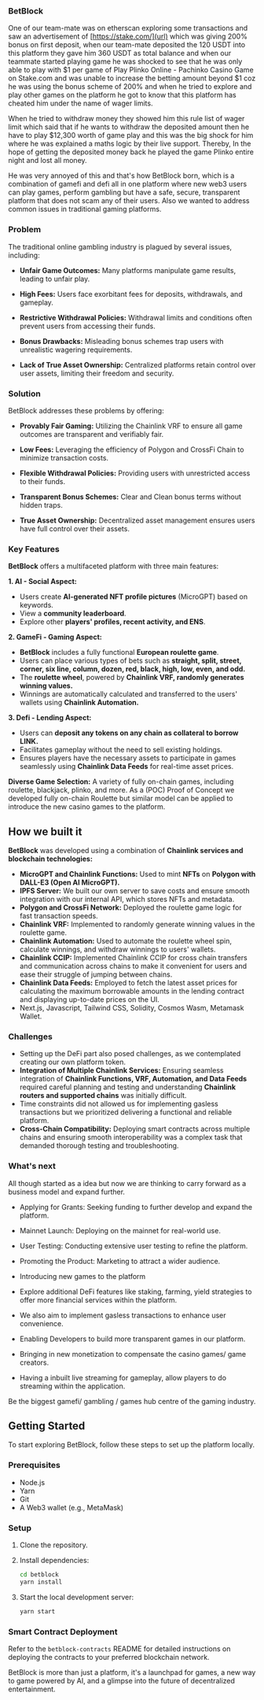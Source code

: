 ### BetBlock

One of our team-mate was on etherscan exploring some transactions and saw an advertisement of [https://stake.com/](url) which was giving 200% bonus on first deposit, when our team-mate deposited the 120 USDT into this platform they gave him 360 USDT as total balance and when our teammate started playing game he was shocked to see that he was only able to play with $1 per game of Play Plinko Online - Pachinko Casino Game on Stake.com and was unable to increase the betting amount beyond $1 coz he was using the bonus scheme of 200% and when he tried to explore and play other games on the platform he got to know that this platform has cheated him under the name of wager limits.

When he tried to withdraw money they showed him this rule list of wager limit which said that if he wants to withdraw the deposited amount then he have to play $12,300 worth of game play and this was the big shock for him where he was explained a maths logic by their live support. Thereby, In the hope of getting the deposited money back he played the game Plinko entire night and lost all money.

He was very annoyed of this and that's how BetBlock born, which is a combination of gamefi and defi all in one platform where new web3 users can play games, perform gambling but have a safe, secure, transparent platform that does not scam any of their users. Also we wanted to address common issues in traditional gaming platforms.

### Problem
The traditional online gambling industry is plagued by several issues, including:
- **Unfair Game Outcomes:** Many platforms manipulate game results, leading to unfair play.

- **High Fees:** Users face exorbitant fees for deposits, withdrawals, and gameplay.

- **Restrictive Withdrawal Policies:** Withdrawal limits and conditions often prevent users from accessing their funds.

- **Bonus Drawbacks:** Misleading bonus schemes trap users with unrealistic wagering requirements.

- **Lack of True Asset Ownership:** Centralized platforms retain control over user assets, limiting their freedom and security.

### Solution
BetBlock addresses these problems by offering:
- **Provably Fair Gaming:** Utilizing the Chainlink VRF to ensure all game outcomes are transparent and verifiably fair.


- **Low Fees:** Leveraging the efficiency of Polygon and CrossFi Chain to minimize transaction costs.

- **Flexible Withdrawal Policies:** Providing users with unrestricted access to their funds.

- **Transparent Bonus Schemes:** Clear and Clean bonus terms without hidden traps.

- **True Asset Ownership:** Decentralized asset management ensures users have full control over their assets.

### Key Features
**BetBlock** offers a multifaceted platform with three main features:

**1. AI - Social Aspect:**
- Users create **AI-generated NFT profile pictures** (MicroGPT) based on keywords.
- View a **community leaderboard**.
- Explore other **players' profiles, recent activity, and ENS**.

**2. GameFi - Gaming Aspect:**
- **BetBlock** includes a fully functional **European roulette game**.
- Users can place various types of bets such as **straight, split, street, corner, six line, column, dozen, red, black, high, low, even, and odd.**
- The **roulette wheel**, powered by **Chainlink VRF, randomly generates winning values.**
- Winnings are automatically calculated and transferred to the users' wallets using **Chainlink Automation.**

**3. Defi - Lending Aspect:**
- Users can **deposit any tokens on any chain as collateral to borrow LINK.**
- Facilitates gameplay without the need to sell existing holdings.
- Ensures players have the necessary assets to participate in games seamlessly using **Chainlink Data Feeds** for real-time asset prices.

**Diverse Game Selection:** A variety of fully on-chain games, including roulette, blackjack, plinko, and more. As a (POC) Proof of Concept we developed fully on-chain Roulette but similar model can be applied to introduce the new casino games to the platform.

## How we built it
**BetBlock** was developed using a combination of **Chainlink services and blockchain technologies:**
- **MicroGPT and Chainlink Functions:** Used to mint **NFTs** on **Polygon with DALL-E3 (Open AI MicroGPT).**
- **IPFS Server:** We built our own server to save costs and ensure smooth integration with our internal API, which stores NFTs and metadata.
- **Polygon and CrossFi Network:** Deployed the roulette game logic for fast transaction speeds.
- **Chainlink VRF:** Implemented to randomly generate winning values in the roulette game.
- **Chainlink Automation:** Used to automate the roulette wheel spin, calculate winnings, and withdraw winnings to users' wallets.
- **Chainlink CCIP:** Implemented Chainlink CCIP for cross chain transfers and communication across chains to make it convenient for users and ease their struggle of jumping between chains.
- **Chainlink Data Feeds:** Employed to fetch the latest asset prices for calculating the maximum borrowable amounts in the lending contract and displaying up-to-date prices on the UI.
- Next.js, Javascript, Tailwind CSS, Solidity, Cosmos Wasm, Metamask Wallet.



### Challenges
- Setting up the DeFi part also posed challenges, as we contemplated creating our own platform token.
- **Integration of Multiple Chainlink Services:** Ensuring seamless integration of **Chainlink Functions, VRF, Automation, and Data Feeds** required careful planning and testing and understanding **Chainlink routers and supported chains** was initially difficult.
- Time constraints did not allowed us for implementing gasless transactions but we prioritized delivering a functional and reliable platform.
- **Cross-Chain Compatibility:** Deploying smart contracts across multiple chains and ensuring smooth interoperability was a complex task that demanded thorough testing and troubleshooting.

### What's next
All though started as a idea but now we are thinking to carry forward as a business model and expand further.

- Applying for Grants: Seeking funding to further develop and expand the platform.

- Mainnet Launch: Deploying on the mainnet for real-world use.

- User Testing: Conducting extensive user testing to refine the platform.

- Promoting the Product: Marketing to attract a wider audience.

- Introducing new games to the platform

- Explore additional DeFi features like staking, farming, yield strategies to offer more financial services within the platform.

- We also aim to implement gasless transactions to enhance user convenience.

- Enabling Developers to build more transparent games in our platform.

- Bringing in new monetization to compensate the casino games/ game creators.

- Having a inbuilt live streaming for gameplay, allow players to do streaming within the application.

Be the biggest gamefi/ gambling / games hub centre of the gaming industry.

## Getting Started

To start exploring BetBlock, follow these steps to set up the platform locally.

### Prerequisites

- Node.js
- Yarn
- Git
- A Web3 wallet (e.g., MetaMask)

### Setup

1. Clone the repository.
   
2. Install dependencies:
    ```bash
    cd betblock
    yarn install
    ```
3. Start the local development server:
    ```bash
    yarn start
    ```

### Smart Contract Deployment

Refer to the `betblock-contracts` README for detailed instructions on deploying the contracts to your preferred blockchain network.

BetBlock is more than just a platform, it's a launchpad for games, a new way to game powered by AI, and a glimpse into the future of decentralized entertainment.